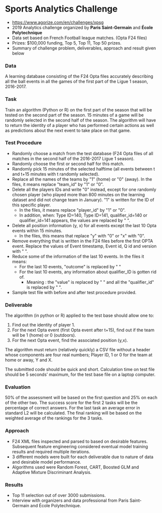 # Sports Analytics Challenge
* https://www.agorize.com/en/challenges/xpsg
* 2019 Analytics challenge organized by **Paris Saint-Germain** and **École Polytechnique**
* Data set based on French Football league matches. (Opta F24 files)
* Prizes: $100,000 funding, Top 5, Top 11, Top 50 prizes. 
* Summary of challenge problem, deliverables, approach and result given below

### Data
A learning database consisting of the F24 Opta files accurately describing all the ball events in all the games of the first part of the Ligue 1 season, 2016-2017.

### Task
Train an algorithm (Python or R) on the first part of the season that will be tested on the second part of the season. 15 minutes of a game will be randomly selected in the second half of the season. The algorithm will have to return the identity of a player who has performed certain actions as well as predictions about the next event to take place on that game. 

### Test Procedure
* Randomly choose a match from the test database (F24 Opta files of all matches in the second half of the 2016-2017 Ligue 1 season).
* Randomly choose the first or second half for this match.
* Randomly pick 15 minutes of the selected halftime (all events between t and t+15 minutes with t randomly selected).
* Replace all the names of the teams by "1" (home) or "0" (away). In the files, it means replace "team_id" by "1" or "0".
* Delete all the players IDs and write "0" instead, except for one randomly chosen player (who played more than 800 minutes on the learning dataset and did not change team in January). "1" is written for the ID of this specific player. 
	* In the files, it means replace "player_id" by "1" or "0". 
	* In addition, when: Type ID=140, Type ID=141, qualifier_id=140 or qualifier_id=141 appears, the values are replaced by " ".
* Delete all position information (y, x) for all events except the last 10 Opta events within 15 minutes. 
	* In the files, this means that  replace "y" with "0" or "x" with "0".
* Remove everything that is written in the F24 files before the first OPTA event. Replace the values of Event timestamp, Event id, Q id and version with " ".
* Reduce some of the information of the last 10 events. In the files it means:
	* For the last 10 events, "outcome" is replaced by " "
	* For the last 10 events, any information about qualifier_ID is gotten rid of.
	  * Meaning : the "value" is replaced by " " and all the "qualifier_id" is replaced by " ".
* Sample test file with before and after test procedure provided.

### Deliverable
The algorithm (in python or R) applied to the test base should allow one to: 
1. Find out the identity of player 1.  
2. For the next Opta event (first Opta event after t+15), find out if the team will be 1 (home) or 0 (outdoors).
3. For the next Opta event, find the associated position (y,x). 

The algorithm must return (relatively quickly) a CSV file without a header whose components are four real numbers;  Player ID, 1 or 0 for the team at home or away, Y and X. 

The submitted code should be quick and short. Calculation time on test file should be 5 seconds’ maximum, for the test base file on a laptop computer.

### Evaluation
50% of the assessment will be based on the first question and 25% on each of the other two. The success score for the first 2 tasks will be the percentage of correct answers. For the last task an average error in standard L2 will be calculated. The final ranking will be based on the weighted average of the rankings for the 3 tasks.

### Approach
* F24 XML files inspected and parsed to based on desirable features. Subsequent feature engineering considered eventual model training results and required multiple iterations.
* 3 different models were built for each deliverable due to nature of data and desirable model performance. 
* Algorithms used were Random Forest, CART, Boosted GLM and Adaptive Mixture Discriminant Analysis.

### Results
* Top 11 selection out of over 3000 submissions.
* Interview with organizers and data professional from Paris Saint-Germain and École Polytechnique.